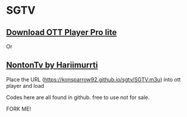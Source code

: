 # SGTV

## [Download OTT Player Pro lite](https://drive.google.com/file/d/1NlYaoay6-gK5TxJGerGJNFhN9dxhwpk0/view?usp=sharing)
Or
## [NontonTv by Hariimurrti](https://github.com/hariimurti/NontonTV/releases/download/v2.4/net.harimurti.tv_v2.4_b540.apk)

Place the URL (https://konsparrow92.github.io/sgtv/SGTV.m3u) into ott player and load

Codes here are all found in github. free to use not for sale.

FORK ME!
